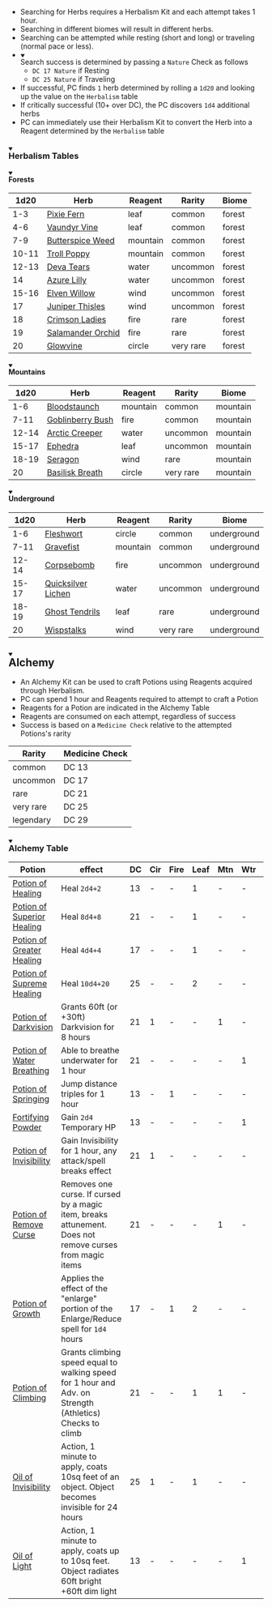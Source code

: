 <div class="markdown-reading-view" style="width: 100%; height: 100%;"><div class="markdown-preview-view" style="tab-size: 4;" tabindex="-1"><div class="markdown-preview-sizer markdown-preview-section" style="padding-bottom: 468px; min-height: 3352px;"><div class="markdown-preview-pusher" style="width: 1px; height: 0.1px; margin-bottom: 315px;"></div><div><ul>
<li data-line="0">Searching for Herbs requires a Herbalism Kit and each attempt takes 1 hour.</li>
<li data-line="1">Searching in different biomes will result in different herbs.</li>
<li data-line="2">Searching can be attempted while resting (short and long) or traveling (normal pace or less).</li>
<li data-line="3"><div class="list-collapse-indicator collapse-indicator collapse-icon"><svg viewBox="0 0 100 100" class="right-triangle" width="8" height="8"><path fill="currentColor" stroke="currentColor" d="M94.9,20.8c-1.4-2.5-4.1-4.1-7.1-4.1H12.2c-3,0-5.7,1.6-7.1,4.1c-1.3,2.4-1.2,5.2,0.2,7.6L43.1,88c1.5,2.3,4,3.7,6.9,3.7 s5.4-1.4,6.9-3.7l37.8-59.6C96.1,26,96.2,23.2,94.9,20.8L94.9,20.8z"></path></svg></div>Search success is determined by passing a <code>Nature</code> Check as follows
<ul>
<li data-line="4"><code>DC 17 Nature</code> if Resting</li>
<li data-line="5"><code>DC 25 Nature</code> if Traveling</li>
</ul>
</li>
<li data-line="6">If successful, PC finds <code>1</code> herb determined by rolling a <code>1d20</code> and looking up the value on the <code>Herbalism</code> table</li>
<li data-line="7">If critically successful (10+ over DC), the PC discovers <code>1d4</code> additional herbs</li>
<li data-line="8">PC can immediately use their Herbalism Kit to convert the Herb into a Reagent determined by the <code>Herbalism</code> table</li>
</ul></div><div><h3 data-heading="Herbalism Tables"><div class="heading-collapse-indicator collapse-indicator collapse-icon"><svg viewBox="0 0 100 100" class="right-triangle" width="8" height="8"><path fill="currentColor" stroke="currentColor" d="M94.9,20.8c-1.4-2.5-4.1-4.1-7.1-4.1H12.2c-3,0-5.7,1.6-7.1,4.1c-1.3,2.4-1.2,5.2,0.2,7.6L43.1,88c1.5,2.3,4,3.7,6.9,3.7 s5.4-1.4,6.9-3.7l37.8-59.6C96.1,26,96.2,23.2,94.9,20.8L94.9,20.8z"></path></svg></div>Herbalism Tables</h3></div><div><h4 data-heading="Forests"><div class="heading-collapse-indicator collapse-indicator collapse-icon"><svg viewBox="0 0 100 100" class="right-triangle" width="8" height="8"><path fill="currentColor" stroke="currentColor" d="M94.9,20.8c-1.4-2.5-4.1-4.1-7.1-4.1H12.2c-3,0-5.7,1.6-7.1,4.1c-1.3,2.4-1.2,5.2,0.2,7.6L43.1,88c1.5,2.3,4,3.7,6.9,3.7 s5.4-1.4,6.9-3.7l37.8-59.6C96.1,26,96.2,23.2,94.9,20.8L94.9,20.8z"></path></svg></div>Forests</h4></div><div><div class="block-language-dataview node-insert-event"><table class="dataview table-view-table"><thead class="table-view-thead"><tr class="table-view-tr-header"><th class="table-view-th">1d20</th><th class="table-view-th">Herb</th><th class="table-view-th">Reagent</th><th class="table-view-th">Rarity</th><th class="table-view-th">Biome</th></tr></thead><tbody class="table-view-tbody"><tr><td><span>1-3</span></td><td><span><a aria-label-position="top" aria-label="DnD/Herbs/Pixie Fern.md" data-href="DnD/Herbs/Pixie Fern.md" href="DnD/Herbs/Pixie Fern.md" class="internal-link" target="_blank" rel="noopener">Pixie Fern</a></span></td><td><span>leaf</span></td><td><span>common</span></td><td><span>forest</span></td></tr><tr><td><span>4-6</span></td><td><span><a aria-label-position="top" aria-label="DnD/Herbs/Vaundyr Vine.md" data-href="DnD/Herbs/Vaundyr Vine.md" href="DnD/Herbs/Vaundyr Vine.md" class="internal-link" target="_blank" rel="noopener">Vaundyr Vine</a></span></td><td><span>leaf</span></td><td><span>common</span></td><td><span>forest</span></td></tr><tr><td><span>7-9</span></td><td><span><a aria-label-position="top" aria-label="DnD/Herbs/Butterspice Weed.md" data-href="DnD/Herbs/Butterspice Weed.md" href="DnD/Herbs/Butterspice Weed.md" class="internal-link" target="_blank" rel="noopener">Butterspice Weed</a></span></td><td><span>mountain</span></td><td><span>common</span></td><td><span>forest</span></td></tr><tr><td><span>10-11</span></td><td><span><a aria-label-position="top" aria-label="DnD/Herbs/Troll Poppy.md" data-href="DnD/Herbs/Troll Poppy.md" href="DnD/Herbs/Troll Poppy.md" class="internal-link" target="_blank" rel="noopener">Troll Poppy</a></span></td><td><span>mountain</span></td><td><span>common</span></td><td><span>forest</span></td></tr><tr><td><span>12-13</span></td><td><span><a aria-label-position="top" aria-label="DnD/Herbs/Deva Tears.md" data-href="DnD/Herbs/Deva Tears.md" href="DnD/Herbs/Deva Tears.md" class="internal-link" target="_blank" rel="noopener">Deva Tears</a></span></td><td><span>water</span></td><td><span>uncommon</span></td><td><span>forest</span></td></tr><tr><td><span>14</span></td><td><span><a aria-label-position="top" aria-label="DnD/Herbs/Azure Lilly.md" data-href="DnD/Herbs/Azure Lilly.md" href="DnD/Herbs/Azure Lilly.md" class="internal-link" target="_blank" rel="noopener">Azure Lilly</a></span></td><td><span>water</span></td><td><span>uncommon</span></td><td><span>forest</span></td></tr><tr><td><span>15-16</span></td><td><span><a aria-label-position="top" aria-label="DnD/Herbs/Elven Willow.md" data-href="DnD/Herbs/Elven Willow.md" href="DnD/Herbs/Elven Willow.md" class="internal-link" target="_blank" rel="noopener">Elven Willow</a></span></td><td><span>wind</span></td><td><span>uncommon</span></td><td><span>forest</span></td></tr><tr><td><span>17</span></td><td><span><a aria-label-position="top" aria-label="DnD/Herbs/Juniper Thisles.md" data-href="DnD/Herbs/Juniper Thisles.md" href="DnD/Herbs/Juniper Thisles.md" class="internal-link" target="_blank" rel="noopener">Juniper Thisles</a></span></td><td><span>wind</span></td><td><span>uncommon</span></td><td><span>forest</span></td></tr><tr><td><span>18</span></td><td><span><a aria-label-position="top" aria-label="DnD/Herbs/Crimson Ladies.md" data-href="DnD/Herbs/Crimson Ladies.md" href="DnD/Herbs/Crimson Ladies.md" class="internal-link" target="_blank" rel="noopener">Crimson Ladies</a></span></td><td><span>fire</span></td><td><span>rare</span></td><td><span>forest</span></td></tr><tr><td><span>19</span></td><td><span><a aria-label-position="top" aria-label="DnD/Herbs/Salamander Orchid.md" data-href="DnD/Herbs/Salamander Orchid.md" href="DnD/Herbs/Salamander Orchid.md" class="internal-link" target="_blank" rel="noopener">Salamander Orchid</a></span></td><td><span>fire</span></td><td><span>rare</span></td><td><span>forest</span></td></tr><tr><td><span>20</span></td><td><span><a aria-label-position="top" aria-label="DnD/Herbs/Glowvine.md" data-href="DnD/Herbs/Glowvine.md" href="DnD/Herbs/Glowvine.md" class="internal-link" target="_blank" rel="noopener">Glowvine</a></span></td><td><span>circle</span></td><td><span>very rare</span></td><td><span>forest</span></td></tr></tbody></table></div></div><div><h4 data-heading="Mountains"><div class="heading-collapse-indicator collapse-indicator collapse-icon"><svg viewBox="0 0 100 100" class="right-triangle" width="8" height="8"><path fill="currentColor" stroke="currentColor" d="M94.9,20.8c-1.4-2.5-4.1-4.1-7.1-4.1H12.2c-3,0-5.7,1.6-7.1,4.1c-1.3,2.4-1.2,5.2,0.2,7.6L43.1,88c1.5,2.3,4,3.7,6.9,3.7 s5.4-1.4,6.9-3.7l37.8-59.6C96.1,26,96.2,23.2,94.9,20.8L94.9,20.8z"></path></svg></div>Mountains</h4></div><div><div class="block-language-dataview node-insert-event"><table class="dataview table-view-table"><thead class="table-view-thead"><tr class="table-view-tr-header"><th class="table-view-th">1d20</th><th class="table-view-th">Herb</th><th class="table-view-th">Reagent</th><th class="table-view-th">Rarity</th><th class="table-view-th">Biome</th></tr></thead><tbody class="table-view-tbody"><tr><td><span>1-6</span></td><td><span><a aria-label-position="top" aria-label="DnD/Herbs/Bloodstaunch.md" data-href="DnD/Herbs/Bloodstaunch.md" href="DnD/Herbs/Bloodstaunch.md" class="internal-link" target="_blank" rel="noopener">Bloodstaunch</a></span></td><td><span>mountain</span></td><td><span>common</span></td><td><span>mountain</span></td></tr><tr><td><span>7-11</span></td><td><span><a aria-label-position="top" aria-label="DnD/Herbs/Goblinberry Bush.md" data-href="DnD/Herbs/Goblinberry Bush.md" href="DnD/Herbs/Goblinberry Bush.md" class="internal-link" target="_blank" rel="noopener">Goblinberry Bush</a></span></td><td><span>fire</span></td><td><span>common</span></td><td><span>mountain</span></td></tr><tr><td><span>12-14</span></td><td><span><a aria-label-position="top" aria-label="DnD/Herbs/Arctic Creeper.md" data-href="DnD/Herbs/Arctic Creeper.md" href="DnD/Herbs/Arctic Creeper.md" class="internal-link" target="_blank" rel="noopener">Arctic Creeper</a></span></td><td><span>water</span></td><td><span>uncommon</span></td><td><span>mountain</span></td></tr><tr><td><span>15-17</span></td><td><span><a aria-label-position="top" aria-label="DnD/Herbs/Ephedra.md" data-href="DnD/Herbs/Ephedra.md" href="DnD/Herbs/Ephedra.md" class="internal-link" target="_blank" rel="noopener">Ephedra</a></span></td><td><span>leaf</span></td><td><span>uncommon</span></td><td><span>mountain</span></td></tr><tr><td><span>18-19</span></td><td><span><a aria-label-position="top" aria-label="DnD/Herbs/Seragon.md" data-href="DnD/Herbs/Seragon.md" href="DnD/Herbs/Seragon.md" class="internal-link" target="_blank" rel="noopener">Seragon</a></span></td><td><span>wind</span></td><td><span>rare</span></td><td><span>mountain</span></td></tr><tr><td><span>20</span></td><td><span><a aria-label-position="top" aria-label="DnD/Herbs/Basilisk Breath.md" data-href="DnD/Herbs/Basilisk Breath.md" href="DnD/Herbs/Basilisk Breath.md" class="internal-link" target="_blank" rel="noopener">Basilisk Breath</a></span></td><td><span>circle</span></td><td><span>very rare</span></td><td><span>mountain</span></td></tr></tbody></table></div></div><div><h4 data-heading="Underground"><div class="heading-collapse-indicator collapse-indicator collapse-icon"><svg viewBox="0 0 100 100" class="right-triangle" width="8" height="8"><path fill="currentColor" stroke="currentColor" d="M94.9,20.8c-1.4-2.5-4.1-4.1-7.1-4.1H12.2c-3,0-5.7,1.6-7.1,4.1c-1.3,2.4-1.2,5.2,0.2,7.6L43.1,88c1.5,2.3,4,3.7,6.9,3.7 s5.4-1.4,6.9-3.7l37.8-59.6C96.1,26,96.2,23.2,94.9,20.8L94.9,20.8z"></path></svg></div>Underground</h4></div><div><div class="block-language-dataview node-insert-event"><table class="dataview table-view-table"><thead class="table-view-thead"><tr class="table-view-tr-header"><th class="table-view-th">1d20</th><th class="table-view-th">Herb</th><th class="table-view-th">Reagent</th><th class="table-view-th">Rarity</th><th class="table-view-th">Biome</th></tr></thead><tbody class="table-view-tbody"><tr><td><span>1-6</span></td><td><span><a aria-label-position="top" aria-label="DnD/Herbs/Fleshwort.md" data-href="DnD/Herbs/Fleshwort.md" href="DnD/Herbs/Fleshwort.md" class="internal-link" target="_blank" rel="noopener">Fleshwort</a></span></td><td><span>circle</span></td><td><span>common</span></td><td><span>underground</span></td></tr><tr><td><span>7-11</span></td><td><span><a aria-label-position="top" aria-label="DnD/Herbs/Gravefist.md" data-href="DnD/Herbs/Gravefist.md" href="DnD/Herbs/Gravefist.md" class="internal-link" target="_blank" rel="noopener">Gravefist</a></span></td><td><span>mountain</span></td><td><span>common</span></td><td><span>underground</span></td></tr><tr><td><span>12-14</span></td><td><span><a aria-label-position="top" aria-label="DnD/Herbs/Corpsebomb.md" data-href="DnD/Herbs/Corpsebomb.md" href="DnD/Herbs/Corpsebomb.md" class="internal-link" target="_blank" rel="noopener">Corpsebomb</a></span></td><td><span>fire</span></td><td><span>uncommon</span></td><td><span>underground</span></td></tr><tr><td><span>15-17</span></td><td><span><a aria-label-position="top" aria-label="DnD/Herbs/Quicksilver Lichen.md" data-href="DnD/Herbs/Quicksilver Lichen.md" href="DnD/Herbs/Quicksilver Lichen.md" class="internal-link" target="_blank" rel="noopener">Quicksilver Lichen</a></span></td><td><span>water</span></td><td><span>uncommon</span></td><td><span>underground</span></td></tr><tr><td><span>18-19</span></td><td><span><a aria-label-position="top" aria-label="DnD/Herbs/Ghost Tendrils.md" data-href="DnD/Herbs/Ghost Tendrils.md" href="DnD/Herbs/Ghost Tendrils.md" class="internal-link" target="_blank" rel="noopener">Ghost Tendrils</a></span></td><td><span>leaf</span></td><td><span>rare</span></td><td><span>underground</span></td></tr><tr><td><span>20</span></td><td><span><a aria-label-position="top" aria-label="DnD/Herbs/Wispstalks.md" data-href="DnD/Herbs/Wispstalks.md" href="DnD/Herbs/Wispstalks.md" class="internal-link" target="_blank" rel="noopener">Wispstalks</a></span></td><td><span>wind</span></td><td><span>very rare</span></td><td><span>underground</span></td></tr></tbody></table></div></div><div><h2 data-heading="Alchemy"><div class="heading-collapse-indicator collapse-indicator collapse-icon"><svg viewBox="0 0 100 100" class="right-triangle" width="8" height="8"><path fill="currentColor" stroke="currentColor" d="M94.9,20.8c-1.4-2.5-4.1-4.1-7.1-4.1H12.2c-3,0-5.7,1.6-7.1,4.1c-1.3,2.4-1.2,5.2,0.2,7.6L43.1,88c1.5,2.3,4,3.7,6.9,3.7 s5.4-1.4,6.9-3.7l37.8-59.6C96.1,26,96.2,23.2,94.9,20.8L94.9,20.8z"></path></svg></div>Alchemy</h2></div><div><ul>
<li data-line="0">An Alchemy Kit can be used to craft Potions using Reagents acquired through Herbalism.</li>
<li data-line="1">PC can spend 1 hour and Reagents required to attempt to craft a Potion</li>
<li data-line="2">Reagents for a Potion are indicated in the Alchemy Table</li>
<li data-line="3">Reagents are consumed on each attempt, regardless of success</li>
<li data-line="4">Success is based on a <code>Medicine Check</code> relative to the attempted Potions's rarity</li>
</ul></div><div><table>
<thead>
<tr>
<th>Rarity</th>
<th>Medicine Check</th>
</tr>
</thead>
<tbody>
<tr>
<td>common</td>
<td>DC 13</td>
</tr>
<tr>
<td>uncommon</td>
<td>DC 17</td>
</tr>
<tr>
<td>rare</td>
<td>DC 21</td>
</tr>
<tr>
<td>very rare</td>
<td>DC 25</td>
</tr>
<tr>
<td>legendary</td>
<td>DC 29</td>
</tr>
</tbody>
</table></div><div><h3 data-heading="Alchemy Table"><div class="heading-collapse-indicator collapse-indicator collapse-icon"><svg viewBox="0 0 100 100" class="right-triangle" width="8" height="8"><path fill="currentColor" stroke="currentColor" d="M94.9,20.8c-1.4-2.5-4.1-4.1-7.1-4.1H12.2c-3,0-5.7,1.6-7.1,4.1c-1.3,2.4-1.2,5.2,0.2,7.6L43.1,88c1.5,2.3,4,3.7,6.9,3.7 s5.4-1.4,6.9-3.7l37.8-59.6C96.1,26,96.2,23.2,94.9,20.8L94.9,20.8z"></path></svg></div>Alchemy Table</h3></div><div><div class="block-language-dataview node-insert-event"><table class="dataview table-view-table"><thead class="table-view-thead"><tr class="table-view-tr-header"><th class="table-view-th">Potion</th><th class="table-view-th">effect</th><th class="table-view-th">DC</th><th class="table-view-th">Cir</th><th class="table-view-th">Fire</th><th class="table-view-th">Leaf</th><th class="table-view-th">Mtn</th><th class="table-view-th">Wtr</th><th class="table-view-th">Wind</th><th class="table-view-th">Any</th><th class="table-view-th">Rarity</th></tr></thead><tbody class="table-view-tbody"><tr><td><span><a aria-label-position="top" aria-label="DnD/Alchemy/Potion of Healing.md" data-href="DnD/Alchemy/Potion of Healing.md" href="DnD/Alchemy/Potion of Healing.md" class="internal-link" target="_blank" rel="noopener">Potion of Healing</a></span></td><td><span>Heal <code>2d4+2</code></span></td><td><span>13</span></td><td><span>-</span></td><td><span>-</span></td><td><span>1</span></td><td><span>-</span></td><td><span>-</span></td><td><span>-</span></td><td><span>-</span></td><td><span>common</span></td></tr><tr><td><span><a aria-label-position="top" aria-label="DnD/Alchemy/Potion of Superior Healing.md" data-href="DnD/Alchemy/Potion of Superior Healing.md" href="DnD/Alchemy/Potion of Superior Healing.md" class="internal-link" target="_blank" rel="noopener">Potion of Superior Healing</a></span></td><td><span>Heal <code>8d4+8</code></span></td><td><span>21</span></td><td><span>-</span></td><td><span>-</span></td><td><span>1</span></td><td><span>-</span></td><td><span>-</span></td><td><span>-</span></td><td><span>1</span></td><td><span>rare</span></td></tr><tr><td><span><a aria-label-position="top" aria-label="DnD/Alchemy/Potion of Greater Healing.md" data-href="DnD/Alchemy/Potion of Greater Healing.md" href="DnD/Alchemy/Potion of Greater Healing.md" class="internal-link" target="_blank" rel="noopener">Potion of Greater Healing</a></span></td><td><span>Heal <code>4d4+4</code></span></td><td><span>17</span></td><td><span>-</span></td><td><span>-</span></td><td><span>1</span></td><td><span>-</span></td><td><span>-</span></td><td><span>-</span></td><td><span>1</span></td><td><span>uncommon</span></td></tr><tr><td><span><a aria-label-position="top" aria-label="DnD/Alchemy/Potion of Supreme Healing.md" data-href="DnD/Alchemy/Potion of Supreme Healing.md" href="DnD/Alchemy/Potion of Supreme Healing.md" class="internal-link" target="_blank" rel="noopener">Potion of Supreme Healing</a></span></td><td><span>Heal <code>10d4+20</code></span></td><td><span>25</span></td><td><span>-</span></td><td><span>-</span></td><td><span>2</span></td><td><span>-</span></td><td><span>-</span></td><td><span>-</span></td><td><span>1</span></td><td><span>very rare</span></td></tr><tr><td><span><a aria-label-position="top" aria-label="DnD/Alchemy/Potion of Darkvision.md" data-href="DnD/Alchemy/Potion of Darkvision.md" href="DnD/Alchemy/Potion of Darkvision.md" class="internal-link" target="_blank" rel="noopener">Potion of Darkvision</a></span></td><td><span>Grants 60ft (or +30ft) Darkvision for 8 hours</span></td><td><span>21</span></td><td><span>1</span></td><td><span>-</span></td><td><span>-</span></td><td><span>1</span></td><td><span>-</span></td><td><span>-</span></td><td><span>-</span></td><td><span>rare</span></td></tr><tr><td><span><a aria-label-position="top" aria-label="DnD/Alchemy/Potion of Water Breathing.md" data-href="DnD/Alchemy/Potion of Water Breathing.md" href="DnD/Alchemy/Potion of Water Breathing.md" class="internal-link" target="_blank" rel="noopener">Potion of Water Breathing</a></span></td><td><span>Able to breathe underwater for 1 hour</span></td><td><span>21</span></td><td><span>-</span></td><td><span>-</span></td><td><span>-</span></td><td><span>-</span></td><td><span>1</span></td><td><span>1</span></td><td><span>-</span></td><td><span>rare</span></td></tr><tr><td><span><a aria-label-position="top" aria-label="DnD/Alchemy/Potion of Springing.md" data-href="DnD/Alchemy/Potion of Springing.md" href="DnD/Alchemy/Potion of Springing.md" class="internal-link" target="_blank" rel="noopener">Potion of Springing</a></span></td><td><span>Jump distance triples for 1 hour</span></td><td><span>13</span></td><td><span>-</span></td><td><span>1</span></td><td><span>-</span></td><td><span>-</span></td><td><span>-</span></td><td><span>-</span></td><td><span>-</span></td><td><span>common</span></td></tr><tr><td><span><a aria-label-position="top" aria-label="DnD/Alchemy/Fortifying Powder.md" data-href="DnD/Alchemy/Fortifying Powder.md" href="DnD/Alchemy/Fortifying Powder.md" class="internal-link" target="_blank" rel="noopener">Fortifying Powder</a></span></td><td><span>Gain <code>2d4</code> Temporary HP</span></td><td><span>13</span></td><td><span>-</span></td><td><span>-</span></td><td><span>-</span></td><td><span>-</span></td><td><span>1</span></td><td><span>-</span></td><td><span>-</span></td><td><span>common</span></td></tr><tr><td><span><a aria-label-position="top" aria-label="DnD/Alchemy/Potion of Invisibility.md" data-href="DnD/Alchemy/Potion of Invisibility.md" href="DnD/Alchemy/Potion of Invisibility.md" class="internal-link" target="_blank" rel="noopener">Potion of Invisibility</a></span></td><td><span>Gain Invisibility for 1 hour, any attack/spell breaks effect</span></td><td><span>21</span></td><td><span>1</span></td><td><span>-</span></td><td><span>-</span></td><td><span>-</span></td><td><span>-</span></td><td><span>1</span></td><td><span>-</span></td><td><span>rare</span></td></tr><tr><td><span><a aria-label-position="top" aria-label="DnD/Alchemy/Potion of Remove Curse.md" data-href="DnD/Alchemy/Potion of Remove Curse.md" href="DnD/Alchemy/Potion of Remove Curse.md" class="internal-link" target="_blank" rel="noopener">Potion of Remove Curse</a></span></td><td><span>Removes one curse. If cursed by a magic item, breaks attunement. Does not remove curses from magic items</span></td><td><span>21</span></td><td><span>-</span></td><td><span>-</span></td><td><span>-</span></td><td><span>1</span></td><td><span>-</span></td><td><span>1</span></td><td><span>-</span></td><td><span>rare</span></td></tr><tr><td><span><a aria-label-position="top" aria-label="DnD/Alchemy/Potion of Growth.md" data-href="DnD/Alchemy/Potion of Growth.md" href="DnD/Alchemy/Potion of Growth.md" class="internal-link" target="_blank" rel="noopener">Potion of Growth</a></span></td><td><span>Applies the effect of the "enlarge" portion of the Enlarge/Reduce spell for <code>1d4</code> hours</span></td><td><span>17</span></td><td><span>-</span></td><td><span>1</span></td><td><span>2</span></td><td><span>-</span></td><td><span>-</span></td><td><span>-</span></td><td><span>-</span></td><td><span>uncommon</span></td></tr><tr><td><span><a aria-label-position="top" aria-label="DnD/Alchemy/Potion of Climbing.md" data-href="DnD/Alchemy/Potion of Climbing.md" href="DnD/Alchemy/Potion of Climbing.md" class="internal-link" target="_blank" rel="noopener">Potion of Climbing</a></span></td><td><span>Grants climbing speed equal to walking speed for 1 hour and Adv. on Strength (Athletics) Checks to climb</span></td><td><span>21</span></td><td><span>-</span></td><td><span>-</span></td><td><span>1</span></td><td><span>1</span></td><td><span>-</span></td><td><span>-</span></td><td><span>-</span></td><td><span>common</span></td></tr><tr><td><span><a aria-label-position="top" aria-label="DnD/Alchemy/Oil of Invisibility.md" data-href="DnD/Alchemy/Oil of Invisibility.md" href="DnD/Alchemy/Oil of Invisibility.md" class="internal-link" target="_blank" rel="noopener">Oil of Invisibility</a></span></td><td><span>Action, 1 minute to apply, coats 10sq feet of an object. Object becomes invisible for 24 hours</span></td><td><span>25</span></td><td><span>1</span></td><td><span>-</span></td><td><span>1</span></td><td><span>-</span></td><td><span>-</span></td><td><span>-</span></td><td><span>-</span></td><td><span>very rare</span></td></tr><tr><td><span><a aria-label-position="top" aria-label="DnD/Alchemy/Oil of Light.md" data-href="DnD/Alchemy/Oil of Light.md" href="DnD/Alchemy/Oil of Light.md" class="internal-link" target="_blank" rel="noopener">Oil of Light</a></span></td><td><span>Action, 1 minute to apply, coats up to 10sq feet. Object radiates 60ft bright +60ft dim light</span></td><td><span>13</span></td><td><span>-</span></td><td><span>-</span></td><td><span>-</span></td><td><span>-</span></td><td><span>1</span></td><td><span>-</span></td><td><span>-</span></td><td><span>common</span></td></tr></tbody></table></div></div></div></div><div class="document-search-container" style="display: none;"><div class="document-search"><input class="document-search-input" type="text" placeholder="Find"><div class="document-search-buttons"><button class="document-search-button" aria-label="Shift + F3" aria-label-position="top">Prev</button><button class="document-search-button" aria-label="Enter or F3" aria-label-position="top">Next</button><span class="document-search-close-button" aria-label="Exit search" aria-label-position="top"></span></div></div></div></div>

